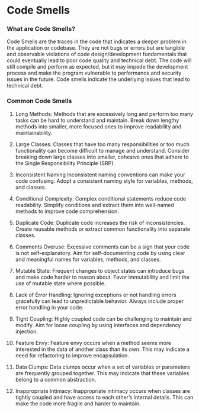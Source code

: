 # Code Smells
### What are Code Smells?

Code Smells are the traces in the code that indicates a deeper problem in the application or codebase. They are not bugs or errors but are tangible and observable violations of code design/development fundamentals that could eventually lead to poor code quality and technical debt. The code will still compile and perform as expected, but it may impede the development process and make the program vulnerable to performance and security issues in the future. Code smells indicate the underlying issues that lead to technical debt.

### Common Code Smells
1. Long Methods:
     Methods that are excessively long and perform too many tasks can be hard to understand and maintain. Break down lengthy methods into smaller, more focused ones to improve readability and maintainability.

2. Large Classes: 
    Classes that have too many responsibilities or too much functionality can become difficult to manage and understand. Consider breaking down large classes into smaller, cohesive ones that adhere to the Single Responsibility Principle (SRP).

3. Inconsistent Naming
    Inconsistent naming conventions can make your code confusing. Adopt a consistent naming style for variables, methods, and classes.

4. Conditional Complexity:
    Complex conditional statements reduce code readability. Simplify conditions and extract them into well-named methods to improve code comprehension.

5. Duplicate Code:
    Duplicate code increases the risk of inconsistencies. Create reusable methods or extract common functionality into separate classes.

6. Comments Overuse:
    Excessive comments can be a sign that your code is not self-explanatory. Aim for self-documenting code by using clear and meaningful names for variables, methods, and classes.

7. Mutable State:
    Frequent changes to object states can introduce bugs and make code harder to reason about. Favor immutability and limit the use of mutable state where possible.

8. Lack of Error Handling:
    Ignoring exceptions or not handling errors gracefully can lead to unpredictable behavior. Always include proper error handling in your code.

9. Tight Coupling:
    Highly coupled code can be challenging to maintain and modify. Aim for loose coupling by using interfaces and dependency injection.

10. Feature Envy:
    Feature envy occurs when a method seems more interested in the data of another class than its own. This may indicate a need for refactoring to improve encapsulation.

11. Data Clumps:
    Data clumps occur when a set of variables or parameters are frequently grouped together. This may indicate that these variables belong to a common abstraction.

12. Inappropriate Intimacy:
Inappropriate intimacy occurs when classes are tightly coupled and have access to each other’s internal details. This can make the code more fragile and harder to maintain.
